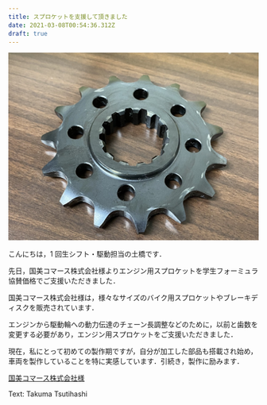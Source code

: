 ```yaml
---
title: スプロケットを支援して頂きました
date: 2021-03-08T00:54:36.312Z
draft: true
---
```

![](s__45686789.jpg)

こんにちは，1 回生シフト・駆動担当の土橋です．

先日，国美コマース株式会社様よりエンジン用スプロケットを学生フォーミュラ協賛価格でご支援いただきました．

国美コマース株式会社様は，様々なサイズのバイク用スプロケットやブレーキディスクを販売されています． 

エンジンから駆動輪への動力伝達のチェーン長調整などのために，以前と歯数を変更する必要があり，エンジン用スプロケットをご支援いただきました． 

現在，私にとって初めての製作期ですが，自分が加工した部品も搭載され始め，車両を製作していることを特に実感しています．引続き，製作に励みます．

[国美コマース株式会社様](https://www.sunstar-kc.jp/index.php)

Text: Takuma Tsutihashi